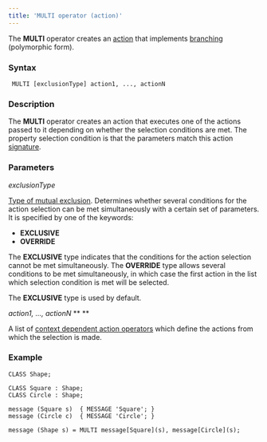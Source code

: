 ```yaml
---
title: 'MULTI operator (action)'
---
```


The **MULTI** operator creates an [action](Actions.md) that implements [branching](Branching_CASE_IF_MULTI_.md#poly) (polymorphic form).

### Syntax

     MULTI [exclusionType] action1, ..., actionN 

### Description

The **MULTI** operator creates an action that executes one of the actions passed to it depending on whether the selection conditions are met. The property selection condition is that the parameters match this action [signature](CLASS_operator.md). 

### Parameters

*exclusionType*

[Type of mutual exclusion](Branching_CASE_IF_MULTI_.md#exclusive). Determines whether several conditions for the action selection can be met simultaneously with a certain set of parameters. It is specified by one of the keywords:

-   **EXCLUSIVE**
-   **OVERRIDE**

The **EXCLUSIVE** type indicates that the conditions for the action selection cannot be met simultaneously. The **OVERRIDE** type allows several conditions to be met simultaneously, in which case the first action in the list which selection condition is met will be selected. 

The **EXCLUSIVE** type is used by default.

*action1, ..., actionN* ** ** 

A list of [context dependent action operators](Action_operator.md#contextdependent) which define the actions from which the selection is made.

### Example


```lsf
CLASS Shape;

CLASS Square : Shape;
CLASS Circle : Shape;

message (Square s)  { MESSAGE 'Square'; }
message (Circle c)  { MESSAGE 'Circle'; }

message (Shape s) = MULTI message[Square](s), message[Circle](s);
```

  

